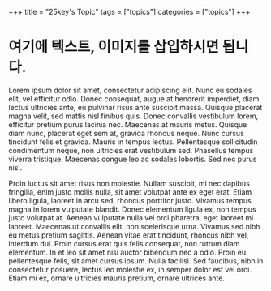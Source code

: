 +++
title = "25key's Topic"
tags = ["topics"]
categories = ["topics"]
+++

# 여기에 텍스트, 이미지를 삽입하시면 됩니다.

Lorem ipsum dolor sit amet, consectetur adipiscing elit. Nunc eu sodales elit, vel efficitur odio. Donec consequat, augue at hendrerit imperdiet, diam lectus ultricies ante, eu pulvinar risus ante suscipit massa. Quisque placerat magna velit, sed mattis nisl finibus quis. Donec convallis vestibulum lorem, efficitur pretium purus lacinia nec. Maecenas at mauris metus. Quisque diam nunc, placerat eget sem at, gravida rhoncus neque. Nunc cursus tincidunt felis et gravida. Mauris in tempus lectus. Pellentesque sollicitudin condimentum neque, non ultricies erat vestibulum sed. Phasellus tempus viverra tristique. Maecenas congue leo ac sodales lobortis. Sed nec purus nisl.

Proin luctus sit amet risus non molestie. Nullam suscipit, mi nec dapibus fringilla, enim justo mollis nulla, sit amet volutpat ante ex eget erat. Etiam libero ligula, laoreet in arcu sed, rhoncus porttitor justo. Vivamus tempus magna in lorem vulputate blandit. Donec elementum ligula ex, non tempus justo volutpat at. Aenean vulputate nulla vel orci pharetra, eget laoreet mi laoreet. Maecenas ut convallis elit, non scelerisque urna. Vivamus sed nibh eu metus pretium sagittis. Aenean vitae erat tincidunt, rhoncus nibh vel, interdum dui. Proin cursus erat quis felis consequat, non rutrum diam elementum. In et leo sit amet nisi auctor bibendum nec a odio. Proin eu pellentesque felis, sit amet cursus ipsum. Nulla facilisi. Sed faucibus, nibh in consectetur posuere, lectus leo molestie ex, in semper dolor est vel orci. Etiam mi ex, ornare ultricies mauris pretium, ornare ultrices ante.